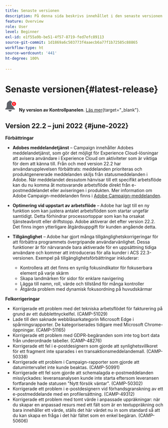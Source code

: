 ```yaml
---
title: Senaste versionen
description: På denna sida beskrivs innehållet i den senaste versionen av Campaign Standard
feature: Overview
role: User
level: Beginner
exl-id: e1f55a9b-be51-4f57-8719-fed7efc89113
source-git-commit: 1d1869a6c503773f4aaecb6a77f1b72585c88865
workflow-type: ht
source-wordcount: '441'
ht-degree: 100%

---
```



# Senaste versionen{#latest-release}

![Kontrollpanelen](assets/do-not-localize/cp-icon.png) **Ny version av Kontrollpanelen**. [Läs mer](https://experienceleague.adobe.com/docs/control-panel/using/release-notes.html?lang=sv){target=&quot;_blank&quot;}.


## Version 22.2 – juni 2022 {#june-2022}

**Förbättringar**

* **Adobes meddelandetjänst** – Campaign innehåller Adobes meddelandetjänst, som gör det möjligt för Experience Cloud-lösningar att avisera användare i Experience Cloud om aktiviteter som är viktiga för dem att känna till. Från och med version 22.2 har användarupplevelsen förbättrats: meddelanden prioriteras och produktgenererade meddelanden skiljs från statusmeddelanden i Adobe. När meddelandet dessutom hänvisar till ett specifikt arbetsflöde kan du nu komma åt motsvarande arbetsflöde direkt från e-postmeddelandet eller aviseringen i produkten.  Mer information om Adobe Campaign-meddelanden finns i [Adobe Campaign-meddelanden](../../administration/using/sending-internal-notifications.md).

* **Optimering vid uppstart av arbetsflöde** – Adobe har lagt till en ny funktion som kan justera antalet arbetsflöden som startar ungefär samtidigt. Detta förhindrar processortoppar som kan ha orsakat tjänsteavbrott eller driftstopp. Adobe aktiverar det efter version 22.2. Det finns ingen ytterligare åtgärdsuppgift för kunden angående detta.

* **Tillgänglighet** – Adobe har gjort många tillgänglighetskorrigeringar för att förbättra programmets övergripande användarvänlighet. Dessa funktioner är för närvarande bara aktiverade för en uppsättning tidiga användare och kommer att introduceras för alla kunder i ACS 22.3-versionen. Exempel på tillgänglighetsförbättringar inkluderar:

   * Kontrollera att det finns en synlig fokusindikator för fokuserbara element på varje skärm
   * Skapa landmärken för sidor för enklare navigering
   * Lägga till namn, roll, värde och tillstånd för många kontroller
   * Åtgärda problem med dynamisk fokusordning på huvudskärmar


**Felkorrigeringar**

* Korrigerade ett problem med det tekniska arbetsflödet för fakturering på grund av ett dubblettnyckelfel. (CAMP-51029)
* Lade till den saknade webbläsarkategorin Microsoft Edge i spårningsrapporter. De kategoriserades tidigare med Microsoft Chrome-öppningar. (CAMP-51165)
* Korrigerade ett problem med GDPR-begäranden som inte tog bort data från underordnade tabeller. (CAMP-48276)
* Korrigerade ett fel i e-postdesignern som gjorde att synlighetsvillkoret för ett fragment inte sparades i en transaktionsmeddelandemall. (CAMP-50338)
* Korrigerade ett problem i Campaign-rapporter som gjorde att datumintervallet inte kunde beaktas. (CAMP-50991)
* Korrigerade ett fel som gjorde att schemalagda e-postmeddelanden misslyckades: leveransanalysen kunde inte starta eftersom leveransen fortfarande hade statusen &quot;Nytt försök väntar&quot;. (CAMP-50302)
* Korrigerade ett problem i e-postdesignern vid förhandsgranskning av ett e-postmeddelande med en profilersättning. (CAMP-49312)
* Korrigerade ett problem med tomt värde i anpassade uppräkningar: när du skapar en anpassad resurs med ett fält som är en textuppräkning och bara innehåller ett värde, ställs det här värdet nu in som standard så att du kan skapa en fråga i det här fältet som en enkel begäran. (CAMP-50606)

